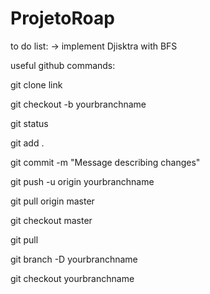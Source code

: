 # ProjetoRoap

to do list:
-> implement Djisktra with BFS


useful github commands:

git clone link

git checkout -b yourbranchname

git status 

git add . 

git commit -m "Message describing changes"

git push -u origin yourbranchname

git pull origin master

git checkout master 

git pull 

git branch -D yourbranchname 

git checkout yourbranchname
